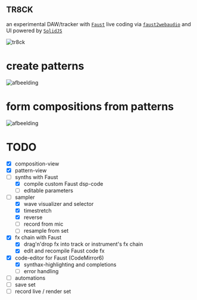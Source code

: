 ## TR8CK

an experimental DAW/tracker with [`Faust`](https://faust.grame.fr/) live coding via [`faust2webaudio`](https://github.com/grame-cncm/faust2webaudio) and UI powered by [`SolidJS`](https://www.solidjs.com/)

![tr8ck](https://user-images.githubusercontent.com/10504064/194712686-f1523f87-3085-430c-8ba5-aac2ac953622.gif)

# create patterns
![afbeelding](https://user-images.githubusercontent.com/10504064/194711560-eb68c80d-7164-4e16-ac09-2deb6f93b6fb.png)

# form compositions from patterns
![afbeelding](https://user-images.githubusercontent.com/10504064/194711611-6bfff893-359f-4e8d-814e-bf9ac4cb8849.png)

# TODO

- [x] composition-view
- [x] pattern-view
- [ ] synths with Faust
  - [x] compile custom Faust dsp-code
  - [ ] editable parameters
- [ ] sampler
  - [x] wave visualizer and selector
  - [x] timestretch
  - [x] reverse
  - [ ] record from mic
  - [ ] resample from set
- [x] fx chain with Faust
  - [x] drag'n'drop fx into track or instrument's fx chain
  - [x] edit and recompile Faust code fx
- [x] code-editor for Faust (CodeMirror6)
  - [x] synthax-highlighting and completions
  - [ ] error handling
- [ ] automations
- [ ] save set
- [ ] record live / render set
